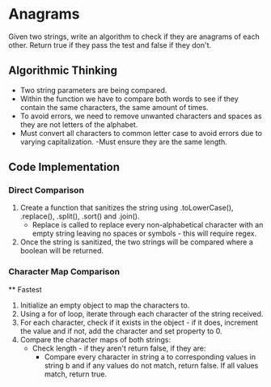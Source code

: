 # Anagrams

Given two strings, write an algorithm to check if they are anagrams of each other. Return true if they pass the test and false if they don't.

## Algorithmic Thinking
- Two string parameters are being compared.
- Within the function we have to compare both words to see if they contain the same characters, the same amount of times.
- To avoid errors, we need to remove unwanted characters and spaces as they are not letters of the alphabet.
- Must convert all characters to common letter case to avoid errors due to varying capitalization.
-Must ensure they are the same length.

## Code Implementation

### Direct Comparison
1. Create a function that sanitizes the string using .toLowerCase(), .replace(), .split(), .sort() and .join().
    - Replace is called to replace every non-alphabetical character with an empty string leaving no spaces or symbols - this will require regex.
2. Once the string is sanitized, the two strings will be compared where a boolean will be returned.

### Character Map Comparison
** Fastest
1. Initialize an empty object to map the characters to.
2. Using a for of loop, iterate through each character of the string received.
3. For each character, check if it exists in the object - if it does, increment the value and if not, add the character and set property to 0.
4. Compare the character maps of both strings:
    - Check length - if they aren't return false, if they are:
        - Compare every character in string a to corresponding values in string b and if any values do not match, return false. If all values match, return true.